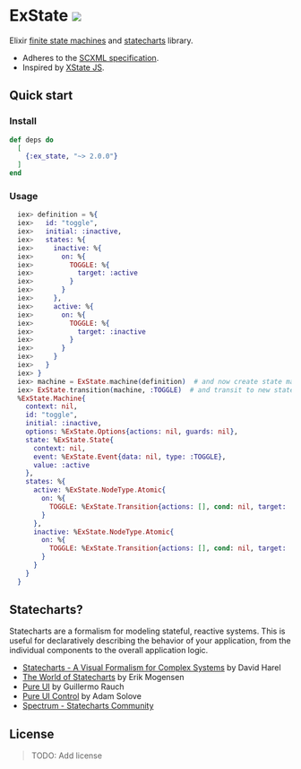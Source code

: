 # ExState ![](https://github.com/catchcake/ex_state/workflows/Continuous%20Integration/badge.svg)

Elixir [finite state machines](https://en.wikipedia.org/wiki/Finite-state_machine) and [statecharts](http://www.inf.ed.ac.uk/teaching/courses/seoc/2005_2006/resources/statecharts.pdf) library.

- Adheres to the [SCXML specification](https://www.w3.org/TR/scxml/).
- Inspired by [XState JS](https://xstate.js.org/docs/).

## Quick start

### Install
```elixir
def deps do
  [
    {:ex_state, "~> 2.0.0"}
  ]
end
```

### Usage

```elixir
  iex> definition = %{
  iex>   id: "toggle",
  iex>   initial: :inactive,
  iex>   states: %{
  iex>     inactive: %{
  iex>       on: %{
  iex>         TOGGLE: %{
  iex>           target: :active
  iex>         }
  iex>       }
  iex>     },
  iex>     active: %{
  iex>       on: %{
  iex>         TOGGLE: %{
  iex>           target: :inactive
  iex>         }
  iex>       }
  iex>     }
  iex>   }
  iex> }
  iex> machine = ExState.machine(definition)  # and now create state machine
  iex> ExState.transition(machine, :TOGGLE)  # and transit to new state
  %ExState.Machine{
    context: nil,
    id: "toggle",
    initial: :inactive,
    options: %ExState.Options{actions: nil, guards: nil},
    state: %ExState.State{
      context: nil,
      event: %ExState.Event{data: nil, type: :TOGGLE},
      value: :active
    },
    states: %{
      active: %ExState.NodeType.Atomic{
        on: %{
          TOGGLE: %ExState.Transition{actions: [], cond: nil, target: :inactive}
        }
      },
      inactive: %ExState.NodeType.Atomic{
        on: %{
          TOGGLE: %ExState.Transition{actions: [], cond: nil, target: :active}
        }
      }
    }
  }
```

## Statecharts?

Statecharts are a formalism for modeling stateful, reactive systems. This is useful for declaratively describing the behavior of your application, from the individual components to the overall application logic.

- [Statecharts - A Visual Formalism for Complex Systems](http://www.inf.ed.ac.uk/teaching/courses/seoc/2005_2006/resources/statecharts.pdf) by David Harel
- [The World of Statecharts](https://statecharts.github.io/) by Erik Mogensen
- [Pure UI](https://rauchg.com/2015/pure-ui) by Guillermo Rauch
- [Pure UI Control](https://medium.com/@asolove/pure-ui-control-ac8d1be97a8d) by Adam Solove
- [Spectrum - Statecharts Community](https://spectrum.chat/statecharts)

## License

> TODO: Add license
